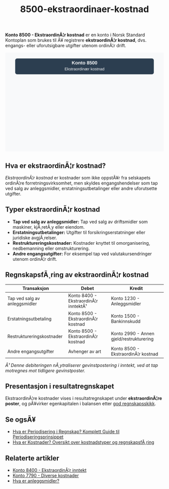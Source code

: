 ﻿---
title: "8500-ekstraordinaer-kostnad"
meta_title: "8500-ekstraordinaer-kostnad"
meta_description: "**Konto 8500 - EkstraordinÃ¦r kostnad** er en konto i Norsk Standard Kontoplan som brukes til Ã¥ registrere **ekstraordinÃ¦r kostnad**, dvs. engangs- eller ufor..."
slug: 8500-ekstraordinaer-kostnad
type: blog
layout: pages/single
---

**Konto 8500 - EkstraordinÃ¦r kostnad** er en konto i Norsk Standard Kontoplan som brukes til Ã¥ registrere **ekstraordinÃ¦r kostnad**, dvs. engangs- eller uforutsigbare utgifter utenom ordinÃ¦r drift.

![Illustrasjon av konto 8500 EkstraordinÃ¦r kostnad](8500-ekstraordinaer-kostnad-image.svg)

## Hva er ekstraordinÃ¦r kostnad?

*EkstraordinÃ¦r kostnad* er kostnader som ikke oppstÃ¥r fra selskapets ordinÃ¦re forretningsvirksomhet, men skyldes engangshendelser som tap ved salg av anleggsmidler, erstatningsutbetalinger eller andre uforutsette utgifter.

## Typer ekstraordinÃ¦r kostnad

* **Tap ved salg av anleggsmidler:** Tap ved salg av driftsmidler som maskiner, kjÃ¸retÃ¸y eller eiendom.
* **Erstatningsutbetalinger:** Utgifter til forsikringserstatninger eller juridiske avgjÃ¸relser.
* **Restruktureringskostnader:** Kostnader knyttet til omorganisering, nedbemanning eller omstrukturering.
* **Andre engangsutgifter:** For eksempel tap ved valutakursendringer utenom ordinÃ¦r drift.

## RegnskapsfÃ¸ring av ekstraordinÃ¦r kostnad

| Transaksjon                            | Debet                                        | Kredit                                             |
|----------------------------------------|----------------------------------------------|----------------------------------------------------|
| Tap ved salg av anleggsmidler          | Konto 8400 - EkstraordinÃ¦r inntektÂ¹          | Konto 1230 - Anleggsmidler                         |
| Erstatningsutbetaling                  | Konto 8500 - EkstraordinÃ¦r kostnad           | Konto 1500 - Bankinnskudd                          |
| Restruktureringskostnader              | Konto 8500 - EkstraordinÃ¦r kostnad           | Konto 2990 - Annen gjeld/restrukturering           |
| Andre engangsutgifter                  | Avhenger av art                              | Konto 8500 - EkstraordinÃ¦r kostnad                 |

_*Â¹ Denne debiteringen nÃ¸ytraliserer gevinstpostering i inntekt, ved at tap motregnes mot tidligere gevinstposter.*_

## Presentasjon i resultatregnskapet

EkstraordinÃ¦re kostnader vises i resultatregnskapet under **ekstraordinÃ¦re poster**, og pÃ¥virker egenkapitalen i balansen etter [god regnskapsskikk](/blogs/regnskap/god-regnskapsskikk "God Regnskapsskikk - Prinsipper, Standarder og Beste Praksis i Norge").

## Se ogsÃ¥

* [Hva er Periodisering i Regnskap? Komplett Guide til Periodiseringsprinsippet](/blogs/regnskap/hva-er-periodisering "Hva er Periodisering i Regnskap? Komplett Guide til Periodiseringsprinsippet")
* [Hva er Kostnader? Oversikt over kostnadstyper og regnskapsfÃ¸ring](/blogs/regnskap/hva-er-kostnader "Hva er Kostnader? Oversikt over kostnadstyper og regnskapsfÃ¸ring")

## Relaterte artikler

* [Konto 8400 - EkstraordinÃ¦r inntekt](/blogs/kontoplan/8400-ekstraordinaer-inntekt "Konto 8400 - EkstraordinÃ¦r inntekt")
* [Konto 7790 - Diverse kostnader](/blogs/kontoplan/7790-diverse-kostnader "Konto 7790 - Diverse kostnader")
* [Hva er anleggsmidler?](/blogs/regnskap/hva-er-anleggsmidler "Hva er anleggsmidler - Guide til anleggsmidler i balanse")
